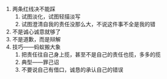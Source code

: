 1. 两条红线决不能踩
    1. 试图淡化，试图轻描淡写
    2. 试图澄清自我的责任没那么大，不说这件事不全是我的错
2. 不是诚心诚意就够了
3. 不是道歉，而是辩解
4. 技巧——蚂蚁搬大象
    1. 把责任往自己身上揽，甚至不是自己的责任也揽，多多的揽
    2. 典型——罪己诏
    3. 不要说自己有借口，诚恳的承认自己的错误